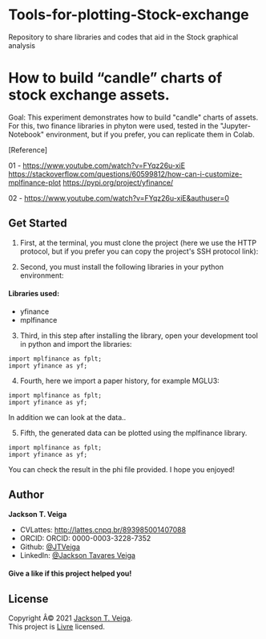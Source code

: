 # Tools-for-plotting-Stock-exchange
Repository to share libraries and codes that aid in the Stock graphical analysis

# How to build “candle” charts of stock exchange assets.

Goal:
This experiment demonstrates how to build "candle" charts of assets.
For this, two finance libraries in phyton were used, tested in the "Jupyter-Notebook" environment, but if you prefer, you can replicate them in Colab.

[Reference]

01 - https://www.youtube.com/watch?v=FYqz26u-xiE
https://stackoverflow.com/questions/60599812/how-can-i-customize-mplfinance-plot
https://pypi.org/project/yfinance/

02 - https://www.youtube.com/watch?v=FYqz26u-xiE&authuser=0

## Get Started
1. First, at the terminal, you must clone the project (here we use the HTTP protocol, but if you prefer you can copy the project's SSH protocol link):

2. Second, you must install the following libraries in your python environment:

#### Libraries used:
* yfinance
* mplfinance

3. Third, in this step after installing the library, open your development tool in python and import the libraries:

```
import mplfinance as fplt;
import yfinance as yf;
```
4. Fourth, here we import a paper history, for example MGLU3:

```
import mplfinance as fplt;
import yfinance as yf;
```
In addition we can look at the data..

5. Fifth, the generated data can be plotted using the mplfinance library.

```
import mplfinance as fplt;
import yfinance as yf;
```
You can check the result in the phi file provided.
I hope you enjoyed!


## Author

**Jackson T. Veiga**

* CVLattes: http://lattes.cnpq.br/893985001407088
* ORCID: ORCID: 0000-0003-3228-7352
* Github: [@JTVeiga](https://github.com/JTVeiga/)
* LinkedIn: [@Jackson Tavares Veiga](https://www.linkedin.com/in/jackson-tavares-veiga-37b3a36a/)

#### Give a like if this project helped you!

## License

Copyright Â© 2021 [Jackson T. Veiga](https://github.com/JTVeiga).<br />
This project is [Livre](Livre) licensed.
